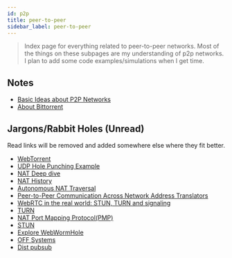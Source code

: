 ```yaml
---
id: p2p
title: peer-to-peer
sidebar_label: peer-to-peer
---
```


> Index page for everything related to peer-to-peer networks. Most of the things on these subpages are my understanding of p2p networks. I plan to add some code examples/simulations when I get time.

## Notes

- [Basic Ideas about P2P Networks](/docs/notes/study/p2p/basic_p2p)
- [About Bittorrent](/docs/notes/study/p2p/bittorrent)

## Jargons/Rabbit Holes (Unread)

Read links will be removed and added somewhere else where they fit better.

- [WebTorrent](https://en.wikipedia.org/wiki/WebTorrent)
- [UDP Hole Punching Example](https://github.com/wilfreddenton/udp-hole-punching)
- [NAT Deep dive](https://en.wikipedia.org/wiki/Network_address_translation)
- [NAT History](https://www.ietfjournal.org/a-retrospective-view-of-nat/)
- [Autonomous NAT Traversal](https://grothoff.org/christian/pwnat.pdf)
- [Peer-to-Peer Communication Across Network Address Translators](https://www.usenix.org/legacy/event/usenix05/tech/general/full_papers/ford/ford.pdf)
- [WebRTC in the real world: STUN, TURN and signaling](https://www.html5rocks.com/en/tutorials/webrtc/infrastructure/)
- [TURN](https://github.com/pion/turn)
- [NAT Port Mapping Protocol(PMP)](https://en.wikipedia.org/wiki/NAT_Port_Mapping_Protocol)
- [STUN](https://github.com/ccding/go-stun)
- [Explore WebWormHole](https://news.ycombinator.com/item?id=23023675)
- [OFF Systems](https://en.wikipedia.org/wiki/OFFSystem)
- [Dist pubsub](https://forum.vac.dev/t/notes-on-distributed-pub-sub/44)

